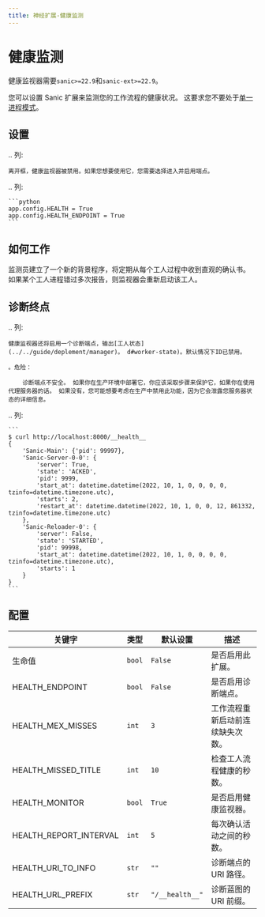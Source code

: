 ```yaml
---
title: 神经扩展-健康监测
---
```


# 健康监测

健康监视器需要`sanic>=22.9`和`sanic-ext>=22.9`。

您可以设置 Sanic 扩展来监测您的工作流程的健康状况。 这要求您不要处于[单一进程模式](../../guide/deplement/manager.md#单一进程模式)。

## 设置

.. 列:

```
离开框，健康监视器被禁用。如果您想要使用它，您需要选择进入并启用端点。
```

.. 列:

````
```python
app.config.HEALTH = True
app.config.HEALTH_ENDPOINT = True
```
````

## 如何工作

监测员建立了一个新的背景程序，将定期从每个工人过程中收到直观的确认书。 如果某个工人进程错过多次报告，则监视器会重新启动该工人。

## 诊断终点

.. 列:

```
健康监视器还将启用一个诊断端点，输出[工人状态](../../guide/deplement/manager)。 d#worker-state)。默认情况下ID已禁用。

。危险： 

    诊断端点不安全。 如果你在生产环境中部署它，你应该采取步骤来保护它，如果你在使用代理服务器的话。 如果没有，您可能想要考虑在生产中禁用此功能，因为它会泄露您服务器状态的详细信息。
```

.. 列:

````
```
$ curl http://localhost:8000/__health__
{
    'Sanic-Main': {'pid': 99997},
    'Sanic-Server-0-0': {
        'server': True,
        'state': 'ACKED',
        'pid': 9999,
        'start_at': datetime.datetime(2022, 10, 1, 0, 0, 0, 0, tzinfo=datetime.timezone.utc),
        'starts': 2,
        'restart_at': datetime.datetime(2022, 10, 1, 0, 0, 12, 861332, tzinfo=datetime.timezone.utc)
    },
    'Sanic-Reloader-0': {
        'server': False,
        'state': 'STARTED',
        'pid': 99998,
        'start_at': datetime.datetime(2022, 10, 1, 0, 0, 0, 0, tzinfo=datetime.timezone.utc),
        'starts': 1
    }
}
```
````

## 配置

| 关键字                                                                               | 类型     | 默认设置            | 描述               |
| --------------------------------------------------------------------------------- | ------ | --------------- | ---------------- |
| 生命值                                                                               | `bool` | `False`         | 是否启用此扩展。         |
| HEALTH_ENDPOINT                                              | `bool` | `False`         | 是否启用诊断端点。        |
| HEALTH_MEX_MISSES                       | `int`  | `3`             | 工作流程重新启动前连续缺失次数。 |
| HEALTH_MISSED_TITLE                     | `int`  | `10`            | 检查工人流程健康的秒数。     |
| HEALTH_MONITOR                                               | `bool` | `True`          | 是否启用健康监视器。       |
| HEALTH_REPORT_INTERVAL                  | `int`  | `5`             | 每次确认活动之间的秒数。     |
| HEALTH_URI_TO_INFO | `str`  | `""`            | 诊断端点的 URI 路径。    |
| HEALTH_URL_PREFIX                       | `str`  | `"/__health__"` | 诊断蓝图的 URI 前缀。    |
